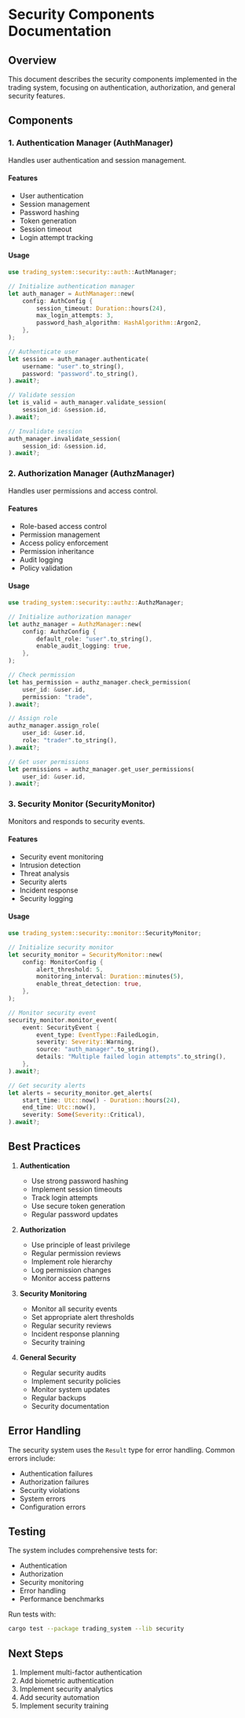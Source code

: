 # Security Components Documentation

## Overview
This document describes the security components implemented in the trading system, focusing on authentication, authorization, and general security features.

## Components

### 1. Authentication Manager (AuthManager)
Handles user authentication and session management.

#### Features
- User authentication
- Session management
- Password hashing
- Token generation
- Session timeout
- Login attempt tracking

#### Usage
```rust
use trading_system::security::auth::AuthManager;

// Initialize authentication manager
let auth_manager = AuthManager::new(
    config: AuthConfig {
        session_timeout: Duration::hours(24),
        max_login_attempts: 3,
        password_hash_algorithm: HashAlgorithm::Argon2,
    },
);

// Authenticate user
let session = auth_manager.authenticate(
    username: "user".to_string(),
    password: "password".to_string(),
).await?;

// Validate session
let is_valid = auth_manager.validate_session(
    session_id: &session.id,
).await?;

// Invalidate session
auth_manager.invalidate_session(
    session_id: &session.id,
).await?;
```

### 2. Authorization Manager (AuthzManager)
Handles user permissions and access control.

#### Features
- Role-based access control
- Permission management
- Access policy enforcement
- Permission inheritance
- Audit logging
- Policy validation

#### Usage
```rust
use trading_system::security::authz::AuthzManager;

// Initialize authorization manager
let authz_manager = AuthzManager::new(
    config: AuthzConfig {
        default_role: "user".to_string(),
        enable_audit_logging: true,
    },
);

// Check permission
let has_permission = authz_manager.check_permission(
    user_id: &user.id,
    permission: "trade",
).await?;

// Assign role
authz_manager.assign_role(
    user_id: &user.id,
    role: "trader".to_string(),
).await?;

// Get user permissions
let permissions = authz_manager.get_user_permissions(
    user_id: &user.id,
).await?;
```

### 3. Security Monitor (SecurityMonitor)
Monitors and responds to security events.

#### Features
- Security event monitoring
- Intrusion detection
- Threat analysis
- Security alerts
- Incident response
- Security logging

#### Usage
```rust
use trading_system::security::monitor::SecurityMonitor;

// Initialize security monitor
let security_monitor = SecurityMonitor::new(
    config: MonitorConfig {
        alert_threshold: 5,
        monitoring_interval: Duration::minutes(5),
        enable_threat_detection: true,
    },
);

// Monitor security event
security_monitor.monitor_event(
    event: SecurityEvent {
        event_type: EventType::FailedLogin,
        severity: Severity::Warning,
        source: "auth_manager".to_string(),
        details: "Multiple failed login attempts".to_string(),
    },
).await?;

// Get security alerts
let alerts = security_monitor.get_alerts(
    start_time: Utc::now() - Duration::hours(24),
    end_time: Utc::now(),
    severity: Some(Severity::Critical),
).await?;
```

## Best Practices

1. **Authentication**
   - Use strong password hashing
   - Implement session timeouts
   - Track login attempts
   - Use secure token generation
   - Regular password updates

2. **Authorization**
   - Use principle of least privilege
   - Regular permission reviews
   - Implement role hierarchy
   - Log permission changes
   - Monitor access patterns

3. **Security Monitoring**
   - Monitor all security events
   - Set appropriate alert thresholds
   - Regular security reviews
   - Incident response planning
   - Security training

4. **General Security**
   - Regular security audits
   - Implement security policies
   - Monitor system updates
   - Regular backups
   - Security documentation

## Error Handling
The security system uses the `Result` type for error handling. Common errors include:
- Authentication failures
- Authorization failures
- Security violations
- System errors
- Configuration errors

## Testing
The system includes comprehensive tests for:
- Authentication
- Authorization
- Security monitoring
- Error handling
- Performance benchmarks

Run tests with:
```bash
cargo test --package trading_system --lib security
```

## Next Steps
1. Implement multi-factor authentication
2. Add biometric authentication
3. Implement security analytics
4. Add security automation
5. Implement security training 